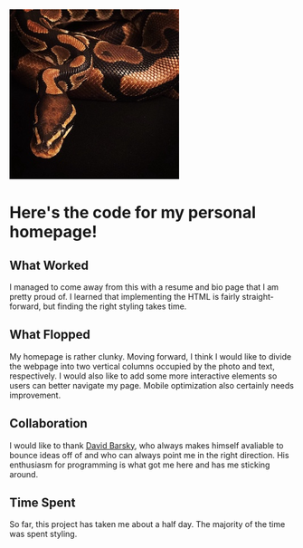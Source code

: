 <img src="charlie-small.jpg" alt="Ball python, natural morph">

<h1>Here's the code for my personal homepage!</h1>

## What Worked

I managed to come away from this with a resume and bio page that I am pretty proud of. I learned that implementing the HTML is fairly straight-forward, but finding the right styling takes time.

## What Flopped

My homepage is rather clunky. Moving forward, I think I would like to divide the webpage into two vertical columns occupied by the photo and text, respectively. I would also like to add some more interactive elements so users can better navigate my page. Mobile optimization also certainly needs improvement.

## Collaboration

I would like to thank <a href="http://www.davidbarsky.com/">David Barsky</a>, who always makes himself avaliable to bounce ideas off of and who can always point me in the right direction. His enthusiasm for programming is what got me here and has me sticking around.

## Time Spent

So far, this project has taken me about a half day. The majority of the time was spent styling.

